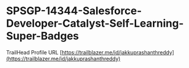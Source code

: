 # SPSGP-14344-Salesforce-Developer-Catalyst-Self-Learning-Super-Badges


TrailHead Profile URL [https://trailblazer.me/id/jakkuprashanthreddy](https://trailblazer.me/id/jakkuprashanthreddy)
